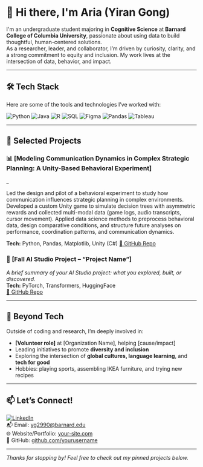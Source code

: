 

<!--
**yirangong/yirangong** is a ✨ _special_ ✨ repository because its `README.md` (this file) appears on your GitHub profile.

Here are some ideas to get you started:

- 🔭 I’m currently working on ...
- 🌱 I’m currently learning ...
- 👯 I’m looking to collaborate on ...
- 🤔 I’m looking for help with ...
- 💬 Ask me about ...
- 📫 How to reach me: ...
- 😄 Pronouns: ...
- ⚡ Fun fact: ...
![aria-profile](path/to/your/image.png)
-->
# 👋 Hi there, I'm Aria (Yiran Gong)



I'm an undergraduate student majoring in **Cognitive Science** at **Barnard College of Columbia University**, passionate about using data to build thoughtful, human-centered solutions.  
As a researcher, leader, and collaborator, I’m driven by curiosity, clarity, and a strong commitment to equity and inclusion. My work lives at the intersection of data, behavior, and impact.

---

## 🛠 Tech Stack

Here are some of the tools and technologies I’ve worked with:

![Python](https://img.shields.io/badge/-Python-3776AB?style=flat-square&logo=python&logoColor=white)
![Java](https://img.shields.io/badge/-Java-007396?style=flat-square&logo=java&logoColor=white)
![R](https://img.shields.io/badge/-R-276DC3?style=flat-square&logo=r&logoColor=white)
![SQL](https://img.shields.io/badge/-SQL-4479A1?style=flat-square&logo=postgresql&logoColor=white)
![Figma](https://img.shields.io/badge/-Figma-F24E1E?style=flat-square&logo=figma&logoColor=white)
![Pandas](https://img.shields.io/badge/-Pandas-150458?style=flat-square&logo=pandas)
![Tableau](https://img.shields.io/badge/-Tableau-E97627?style=flat-square&logo=tableau&logoColor=white)

---

## 🚀 Selected Projects

### 📊 **[Modeling Communication Dynamics in Complex Strategic Planning: A Unity-Based Behavioral Experiment]**  
_

Led the design and pilot of a behavioral experiment to study how communication influences strategic planning in complex environments. Developed a custom Unity game to simulate decision trees with asymmetric rewards and collected multi-modal data (game logs, audio transcripts, cursor movement). Applied data science methods to preprocess behavioral data, design comparative conditions, and structure future analyses on performance, coordination patterns, and communication dynamics.

**Tech:** Python, Pandas, Matplotlib,  Unity (C#)
[🔗 GitHub Repo](link-to-project)

### 🧠 **[Fall AI Studio Project – “Project Name”]**  
_A brief summary of your AI Studio project: what you explored, built, or discovered._  
**Tech:** PyTorch, Transformers, HuggingFace  
[🔗 GitHub Repo](link-to-project)

<!-- Add more projects as needed -->

---

## 🌱 Beyond Tech

Outside of coding and research, I’m deeply involved in:
- **[Volunteer role]** at [Organization Name], helping [cause/impact]
- Leading initiatives to promote **diversity and inclusion**
- Exploring the intersection of **global cultures, language learning**, and **tech for good**
- Hobbies: playing sports, assembling IKEA furniture, and trying new recipes

---

## 📫 Let’s Connect!

[![LinkedIn](https://img.shields.io/badge/-LinkedIn-blue?style=flat-square&logo=Linkedin&logoColor=white)]([https://www.linkedin.com/in/aria-gong/])  
📬 Email: yg2990@barnard.edu  
🌐 Website/Portfolio: [your-site.com](https://your-site.com)  
🐙 GitHub: [github.com/yourusername](https://github.com/yourusername)

---

_Thanks for stopping by! Feel free to check out my pinned projects below._
